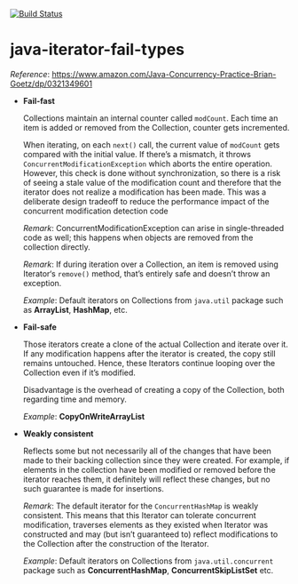 [![Build Status](https://travis-ci.com/mtumilowicz/java-iterator-fail-types.svg?branch=master)](https://travis-ci.com/mtumilowicz/java-iterator-fail-types)

# java-iterator-fail-types
_Reference_: https://www.amazon.com/Java-Concurrency-Practice-Brian-Goetz/dp/0321349601

* **Fail-fast**

    Collections maintain an internal counter called `modCount`. 
    Each time an item is added or removed from the Collection, 
    counter gets incremented.
    
    When iterating, on each `next()` call, the current value of 
    `modCount` gets compared with the initial value. If there’s 
    a mismatch, it throws `ConcurrentModificationException` which 
    aborts the entire operation.  
    However, this check is done without synchronization, so there is a risk of
    seeing a stale value of the modification count and therefore that the iterator does
    not realize a modification has been made. This was a deliberate design tradeoff
    to reduce the performance impact of the concurrent modification detection code

    _Remark_: ConcurrentModificationException can arise in 
    single-threaded code as well; this happens when objects 
    are removed from the collection directly.

    _Remark_: If during iteration over a Collection, an item is 
    removed using Iterator‘s `remove()` method, that’s entirely 
    safe and doesn’t throw an exception.

    _Example_: Default iterators on Collections from `java.util` 
  package such as **ArrayList**, **HashMap**, etc.

* **Fail-safe**

    Those iterators create a clone of the actual Collection and 
    iterate over it. If any modification happens after the iterator 
    is created, the copy still remains untouched. Hence, these 
    Iterators continue looping over the Collection even if it’s 
    modified.

    Disadvantage is the overhead of creating a copy of the Collection, 
    both regarding time and memory.

    _Example_: **CopyOnWriteArrayList**

* **Weakly consistent**

    Reflects some but not necessarily all of the changes that 
    have been made to their backing collection since they were 
    created. For example, if elements in the collection have 
    been modified or removed before the iterator reaches them, 
    it definitely will reflect these changes, but no such guarantee 
    is made for insertions.

    _Remark_: The default iterator for the `ConcurrentHashMap` is 
  weakly consistent. This means that this Iterator can tolerate 
  concurrent modification, traverses elements as they existed 
  when Iterator was constructed and may (but isn’t guaranteed to) 
  reflect modifications to the Collection after the construction 
  of the Iterator.

    _Example_: Default iterators on Collections from 
  `java.util.concurrent` package such as 
  **ConcurrentHashMap**, **ConcurrentSkipListSet** etc.